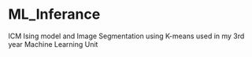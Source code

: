 # ML_Inferance
ICM Ising model and Image Segmentation using K-means used in my 3rd year Machine Learning Unit
